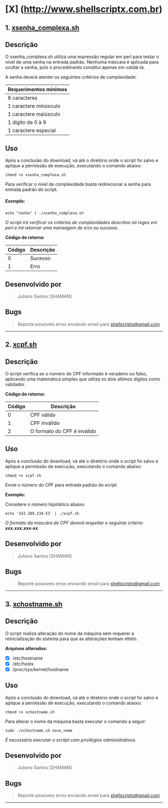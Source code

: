 # [X] (http://www.shellscriptx.com.br)

## 1. [xsenha_complexa.sh](https://github.com/shellscriptx/X/blob/master/xsenha_complexa.sh)

## Descrição
 
O xsenha_complexa.sh utiliza uma expressão regular em perl para testar o nível de uma senha na entrada padrão. Nenhuma máscara é aplicada para ocultar a senha, pois o procedimento constitui apenas em validá-la.

A senha deverá atenter os seguintes critérios de complexidade:

| Requerimentos mínimos|
|---------------------------------|
|8 caracteres|
|1 caractere minúsculo|
|1 caractere maiúsculo|
|1 dígito de 0 à 9|
|1 caractere especial|

## Uso

Após a conclusão do download, vá até o diretório onde o script foi salvo e aplique a permissão de execução, executando o comando abaixo:

```
chmod +x xsenha_complexa.sh
```

Para verificar o nível de complexidade basta redirecionar a senha para entrada padrão do script.

##### Exemplo:

```
echo "senha" | ./xsenha_complexa.sh
```
_O script irá verificar os critérios de complexidades descritos na regex em perl e irá retornar uma mensagem de erro ou sucesso._

**Código de retorno**

Código|Descrição
---------|-------------
0| Sucesso
1| Erro

## Desenvolvido por
> Juliano Santos [SHAMAN]

## Bugs
> Reporte possíveis erros enviando email para <shellscriptx@gmail.com>

---

## 2. [xcpf.sh](https://github.com/shellscriptx/X/blob/master/xcpf.sh)

## Descrição

O script verifica se o número do CPF informado é veradeiro ou falso, aplicando uma matemática simples que utiliza os dois últimos dígitos como validador.

**Código de retorno:**

Código|Descrição
---------|-------------
0|CPF válido
1|CPF inválido
2|O formato do CPF é inválido

## Uso

Após a conclusão do download, vá até o diretório onde o script foi salvo e aplique a permissão de execução, executando o comando abaixo:
```
chmod +x xcpf.sh
```

Envie o número do CPF para entrada padrão do script.

**Exemplo:**

Considere o número hipotético abaixo:

```
echo '143.389.234-53' | ./xcpf.sh
```
_O formato da mascára do CPF deverá respeitar o seguinte critério: **xxx.xxx.xxx-xx**_

## Desenvolvido por
> Juliano Santos [SHAMAN]

## Bugs
> Reporte possíveis erros enviando email para <shellscriptx@gmail.com>
***
## 3. [xchostname.sh](https://github.com/shellscriptx/X/blob/master/xchostname.sh)

## Descrição
O script realiza alteração do nome da máquina sem requerer a reinicialização do sistema para que as alterações tenham efeito.

**Arquivos alterados:**

- [x] /etc/hostname
- [x] /etc/hosts
- [x] /proc/sys/kernel/hostname

## Uso

Após a conclusão do download, vá até o diretório onde o script foi salvo e aplique a permissão de execução, executando o comando abaixo:
```
chmod +x xchostname.sh
```

Para alterar o nome da máquina basta executar o comando a seguir:
```
sudo ./xchostname.sh novo_nome
```
_É necessário executar o scritpt com privilégios administrativos._
## Desenvolvido por
> Juliano Santos [SHAMAN]

## Bugs
> Reporte possíveis erros enviando email para <shellscriptx@gmail.com>
***